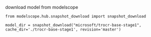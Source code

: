 download model from modelscope
```
from modelscope.hub.snapshot_download import snapshot_download

model_dir = snapshot_download("microsoft/trocr-base-stage1", cache_dir='./trocr-base-stage1', revision='master')
```